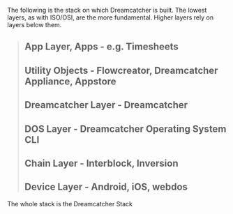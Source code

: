 The following is the stack on which Dreamcatcher is built.  The lowest layers, as with ISO/OSI, are the more fundamental.  Higher layers rely on layers below them.


> App Layer, Apps - e.g. Timesheets
> -------------------------------------------------------------
> Utility Objects - Flowcreator, Dreamcatcher Appliance, Appstore
> -------------------------------------------------------------
> Dreamcatcher Layer - Dreamcatcher
> -------------------------------------------------------------
> DOS Layer - Dreamcatcher Operating System CLI
> -------------------------------------------------------------
> Chain Layer - Interblock, Inversion
> -------------------------------------------------------------
> Device Layer - Android, iOS, webdos
> -------------------------------------------------------------


The whole stack is the Dreamcatcher Stack 
